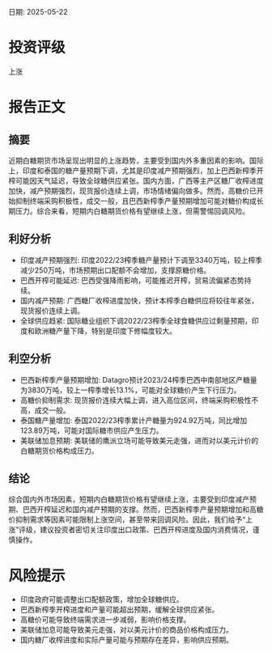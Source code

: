 
日期: 2025-05-22

# 投资评级

上涨

# 报告正文

## 摘要

近期白糖期货市场呈现出明显的上涨趋势，主要受到国内外多重因素的影响。国际上，印度和泰国的糖产量预期下调，尤其是印度减产预期强烈，加上巴西新榨季开榨可能因天气延迟，导致全球糖供应紧张。国内方面，广西等主产区糖厂收榨进度加快，减产预期强烈，现货报价连续上调，市场情绪偏向做多。然而，高糖价已开始抑制终端采购积极性，成交一般，且巴西新榨季产量预期增加可能对糖价构成长期压力。综合来看，短期内白糖期货价格有望继续上涨，但需警惕回调风险。

## 利好分析

* 印度减产预期强烈: 印度2022/23榨季糖产量预计下调至3340万吨，较上榨季减少250万吨，市场预期出口配额不会增加，支撑原糖价格。
* 巴西开榨可能延迟: 巴西受强降雨影响，可能推迟开榨，贸易流偏紧态势持续。
* 国内减产预期: 广西糖厂收榨进度加快，预计本榨季白糖供应将较往年紧张，现货报价连续上调。
* 全球供应趋紧: 国际糖业组织下调2022/23榨季全球食糖供应过剩量预期，印度和欧洲糖产量下降，特别是印度下修幅度较大。

## 利空分析

* 巴西新榨季产量预期增加: Datagro预计2023/24榨季巴西中南部地区产糖量为3830万吨，较上一榨季增长13.1%，可能对全球糖价产生下行压力。
* 高糖价抑制需求: 现货报价连续大幅上调，进入高位区间，终端采购积极性不高，成交一般。
* 泰国糖产量增加: 泰国2022/23榨季累计产糖量为924.92万吨，同比增加123.89万吨，可能对国际糖市供应产生压力。
* 美联储加息预期: 美联储的鹰派立场可能导致美元走强，进而对以美元计价的白糖期货价格构成压力。

## 结论

综合国内外市场因素，短期内白糖期货价格有望继续上涨，主要受到印度减产预期、巴西开榨延迟和国内减产预期的支撑。然而，巴西新榨季产量预期增加和高糖价抑制需求等因素可能限制上涨空间，甚至带来回调风险。因此，我们给予“上涨”评级，建议投资者密切关注印度出口政策、巴西开榨进度及国内消费情况，谨慎操作。

# 风险提示

* 印度政府可能调整出口配额政策，增加全球糖供应。
* 巴西新榨季开榨进度和产量可能超出预期，缓解全球供应紧张。
* 高糖价可能导致终端需求进一步减弱，影响价格支撑。
* 美联储加息可能导致美元走强，对以美元计价的商品价格构成压力。
* 国内糖厂收榨进度和实际产量可能与预期存在差异，影响供应预期。
